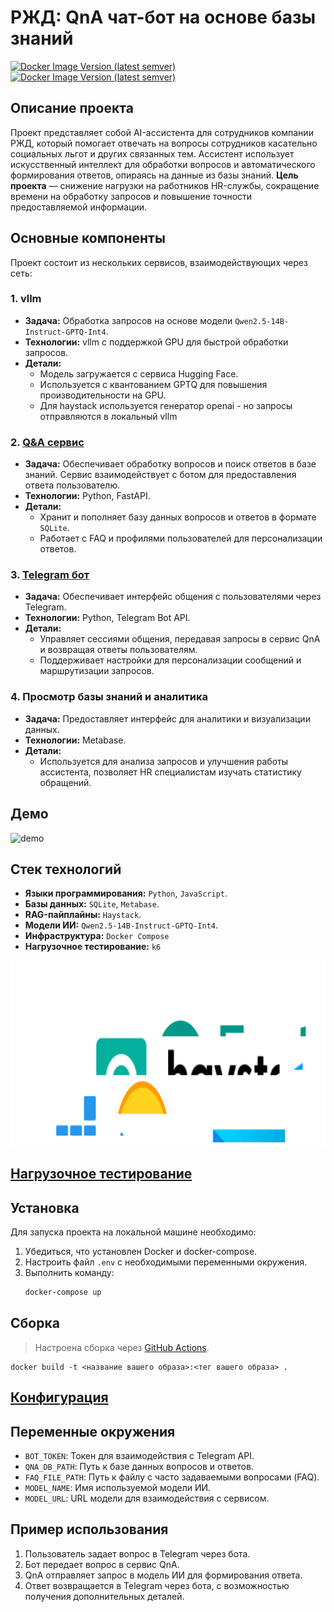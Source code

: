 # РЖД: QnA чат-бот на основе базы знаний

[![Docker Image Version (latest semver)](https://img.shields.io/docker/v/airndlab/rzd-bot?label=bot)](https://hub.docker.com/r/airndlab/rzd-bot)
[![Docker Image Version (latest semver)](https://img.shields.io/docker/v/airndlab/rzd-qna?label=qna)](https://hub.docker.com/r/airndlab/rzd-qna)

## Описание проекта

Проект представляет собой AI-ассистента для сотрудников компании РЖД, который помогает отвечать на вопросы сотрудников касательно социальных льгот и других связанных тем. Ассистент использует искусственный интеллект для обработки вопросов и автоматического формирования ответов, опираясь на данные из базы знаний. 
**Цель проекта** — снижение нагрузки на работников HR-службы, сокращение времени на обработку запросов и повышение точности предоставляемой информации.

## Основные компоненты

Проект состоит из нескольких сервисов, взаимодействующих через сеть:

### 1. **vllm**
- **Задача:** Обработка запросов на основе модели `Qwen2.5-14B-Instruct-GPTQ-Int4`.
- **Технологии:** vllm с поддержкой GPU для быстрой обработки запросов.
- **Детали:**
    - Модель загружается с сервиса Hugging Face.
    - Используется с квантованием GPTQ для повышения производительности на GPU.
    - Для haystack используется генератор openai - но запросы отправляются в локальный vllm 

### 2. **[Q&A сервис](qna)**
- **Задача:** Обеспечивает обработку вопросов и поиск ответов в базе знаний. Сервис взаимодействует с ботом для предоставления ответа пользователю.
- **Технологии:** Python, FastAPI.
- **Детали:**
    - Хранит и пополняет базу данных вопросов и ответов в формате `SQLite`.
    - Работает с FAQ и профилями пользователей для персонализации ответов.

### 3. **[Telegram бот](bot)**
- **Задача:** Обеспечивает интерфейс общения с пользователями через Telegram.
- **Технологии:** Python, Telegram Bot API.
- **Детали:**
    - Управляет сессиями общения, передавая запросы в сервис QnA и возвращая ответы пользователям.
    - Поддерживает настройки для персонализации сообщений и маршрутизации запросов.

### 4. **Просмотр базы знаний и аналитика**
- **Задача:** Предоставляет интерфейс для аналитики и визуализации данных.
- **Технологии:** Metabase.
- **Детали:**
    - Используется для анализа запросов и улучшения работы ассистента, позволяет HR специалистам изучать статистику обращений.

## Демо
![demo](docs/images/rzd-ai-qna-bot-demo.gif)

## Стек технологий
- **Языки программирования:** `Python`, `JavaScript`.
- **Базы данных:** `SQLite`, `Metabase`.
- **RAG-пайплайны:** `Haystack`.
- **Модели ИИ:** `Qwen2.5-14B-Instruct-GPTQ-Int4`.
- **Инфраструктура:** `Docker Compose`
- **Нагрузочное тестирование:** `k6`

![Technologies](docs/images/technologies.svg)

## [Нагрузочное тестирование](tests/README.md)

## Установка

Для запуска проекта на локальной машине необходимо:
1. Убедиться, что установлен Docker и docker-compose.
2. Настроить файл `.env` с необходимыми переменными окружения.
3. Выполнить команду:
   ```bash
   docker-compose up
   ```
## Сборка

> Настроена сборка через
> [GitHub Actions](https://github.com/airndlab/hackathon-hacks-ai-rzd-qna/actions/workflows/docker.yml).

```
docker build -t <название вашего образа>:<тег вашего образа> .
```

## [Конфигурация](config/README.md)

## Переменные окружения

- `BOT_TOKEN`: Токен для взаимодействия с Telegram API.
- `QNA_DB_PATH`: Путь к базе данных вопросов и ответов.
- `FAQ_FILE_PATH`: Путь к файлу с часто задаваемыми вопросами (FAQ).
- `MODEL_NAME`: Имя используемой модели ИИ.
- `MODEL_URL`: URL модели для взаимодействия с сервисом.

## Пример использования

1. Пользователь задает вопрос в Telegram через бота.
2. Бот передает вопрос в сервис QnA.
3. QnA отправляет запрос в модель ИИ для формирования ответа.
4. Ответ возвращается в Telegram через бота, с возможностью получения дополнительных деталей.


